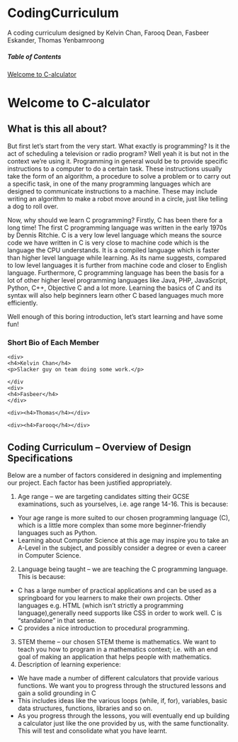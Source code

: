 # CodingCurriculum
A coding curriculum designed by Kelvin Chan, Farooq Dean, Fasbeer Eskander, Thomas Yenbamroong

##### Table of Contents
[Welcome to C-alculator](#welcome-to-c-alculator)
<a name="welcome-to-c-alculator"/>

<h1>Welcome to C-alculator</h1>

<h2>What is this all about?</h2>

<p>But first let’s start from the very start. What exactly is programming? Is it the act of scheduling a television or radio program? Well yeah it is but not in the context we’re using it. Programming in general would be to provide specific instructions to a computer to do a certain task. These instructions usually take the form of an algorithm, a procedure to solve a problem or to carry out a specific task, in one of the many programming languages which are designed to communicate instructions to a machine. These may include writing an algorithm to make a robot move around in a circle, just like telling a dog to roll over.
</p>

<p>
Now, why should we learn C programming? Firstly, C has been there for a long time! The first C programming language was written in the early 1970s by Dennis Ritchie. C is a very low level language which means the source code we have written in C is very close to machine code which is the language the CPU understands.  It is a compiled language which is faster than higher level language while learning. As its name suggests, compared to low level languages it is further from machine code and closer to English language. Furthermore, C programming language has been the basis for a lot of other higher level programming languages like Java, PHP, JavaScript, Python, C++, Objective C and a lot more. Learning the basics of C and its syntax will also help beginners learn other C based languages much more efficiently. 

Well enough of this boring introduction, let’s start learning and have some fun!
</p>

<div>
    <h3> Short Bio of Each Member </h3>

    <div>
    <h4>Kelvin Chan</h4>
    <p>Slacker guy on team doing some work.</p>

    </div
    <div>
    <h4>Fasbeer</h4>
    </div>

    <div><h4>Thomas</h4></div>

    <div><h4>Farooq</h4></div>

</div>


<h2>Coding Curriculum – Overview of Design Specifications</h2>

Below are a number of factors considered in designing and implementing our project. Each factor has been justified appropriately.

1. Age range – we are targeting candidates sitting their GCSE examinations, such as yourselves, i.e. age range 14-16. This is because:
  * Your age range is more suited to our chosen programming language (C), which is a little more complex than some more beginner-friendly languages such as Python. 
  * Learning about Computer Science at this age may inspire you to take an A-Level in the subject, and possibly consider a degree or even a career in Computer Science.
2. Language being taught – we are teaching the C programming language. This is because:
  * C has a large number of practical applications and can be used as a springboard for you learners to make their own projects. Other languages e.g. HTML (which isn’t strictly a programming language),generally  need supports like CSS in order to work well. C is “standalone” in that sense.
  * C provides a nice introduction to procedural programming.
3. STEM theme – our chosen STEM theme is mathematics. We want to teach you how to program in a mathematics context; i.e. with an end goal of making an application that helps people with mathematics.
4. Description of learning experience:
  * We have made a number of different calculators that provide various functions. We want you to progress through the structured lessons and gain a solid grounding in C
  * This includes ideas like the various loops (while, if, for), variables, basic data structures, functions, libraries and so on.
  * As you progress through the lessons, you will eventually end up building a calculator just like the one provided by us, with the same functionality. This will test and consolidate what you have learnt. 
